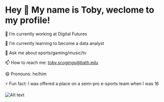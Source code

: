 # Hey 👋 My name is Toby, weclome to my profile!

🔭 I’m currently working at Digital Futures

🌱 I’m currently learning to become a data analyst

💬 Ask me about sports/gaming/music/tv

📫 How to reach me: toby.scogings@bath.edu

😄 Pronouns: he/him

⚡ Fun fact: I was offered a place on a semi-pro e-sports team when I was 16

![Alt text](https://spotify-recently-played-readme.vercel.app/api?user=tobster23_&count=1)
